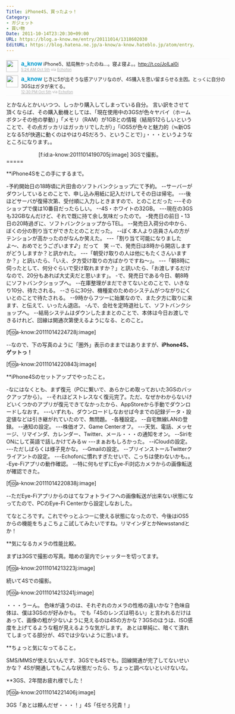 ```yaml
---
Title: iPhone4S、買ったよっ！
Category:
- ガジェット
- 買い物
Date: 2011-10-14T23:20:30+09:00
URL: https://blog.a-know.me/entry/20111014/1318602030
EditURL: https://blog.hatena.ne.jp/a-know/a-know.hateblo.jp/atom/entry/12921228815727979423
---
```


<div align=center>
<ol id="div_table_01" class="matome row2" style="width:600px;text-align:left;border-bottom:1px solid #f5f5f5;list-style-type: none; padding-left: 0px;">
<li class="matome-tweet" style="border-top:1px solid #f5f5f5;min-height:34px;padding:3px 0px;clear:both;">
<div class="matome-icon" style="float:left;margin-right:8px;">
<a href="http://twitter.com/a_know"><img src="//usericons.relucks.org/twitter/a_know" height="32" width="32" style="vertical-align:text-top;border-style:none;"></a>
</div>
<span class="matome-status-body" style="display:block;width:560px;overflow:hidden;margin-left:40px;">
<div class="matome-status-content" style="font-size:0.9em;"><div class="entry-content">
<strong><a href="http://twitter.com/a_know" class="screen-name" style="font-size:1.2em;color:#0099cc;text-decoration: none;">a_know</a></strong> iPhone5、結局無かったのね…。寝よ寝よ。。<a href="http://t.co/JoILaI0i" target="_blank">http://t.co/JoILaI0i</a>
</div></div>
<div class="matome-status-data" style="font-size:x-small;">
<div class="matome-published timestamp" style="line-height:120%;">
<a class="matome-entry-date" href="http://twitter.com/a_know/status/121319847668879360" style="color:#a9a9a9;">5:24 AM Oct 5th</a> <span class="matome-source" style="color:#a9a9a9;">via <a href="http://www.echofon.com/" style="color:#a9a9a9;" rel="nofollow">Echofon</a></span>
</div></div></span></li>
<li class="matome-tweet" style="border-top:1px solid #f5f5f5;min-height:34px;padding:3px 0px;clear:both;">
<div class="matome-icon" style="float:left;margin-right:8px;">
<a href="http://twitter.com/a_know"><img src="//usericons.relucks.org/twitter/a_know" height="32" width="32" style="vertical-align:text-top;border-style:none;"></a>
</div>
<span class="matome-status-body" style="display:block;width:560px;overflow:hidden;margin-left:40px;">
<div class="matome-status-content" style="font-size:0.9em;"><div class="entry-content">
<strong><a href="http://twitter.com/a_know" class="screen-name" style="font-size:1.2em;color:#0099cc;text-decoration: none;">a_know</a></strong> じきに5が出そうな感アリアリなのが、4S購入を思い留まらせる主因。とっくに自分の3GSはガタが来てる。
</div></div>
<div class="matome-status-data" style="font-size:x-small;">
<div class="matome-published timestamp" style="line-height:120%;">
<a class="matome-entry-date" href="http://twitter.com/a_know/status/121427088761819136" style="color:#a9a9a9;">12:30 PM Oct 5th</a> <span class="matome-source" style="color:#a9a9a9;">via <a href="http://www.echofon.com/" style="color:#a9a9a9;" rel="nofollow">Echofon</a></span>
</div></div></span></li>
</ol></div>


とかなんとかいいつつ、しっかり購入してしまっている自分。
言い訳をさせて頂くならば、その購入動機としては、「現在使用中の3GSが色々ヤバイ（ホームボタンその他の挙動）」「メモリ（RAM）が1GBとの情報（結局512らしいということで、その点ガッカリはガッカリでしたが）」「iOS5が色々と魅力的（≒新OSとなる5が快適に動くのはやはり4Sだろう、ということで）」・・・というようなところになります。。


<div align=center>
[f:id:a-know:20111014190705j:image]
3GSで撮影。
</div>
=====

**iPhone4Sをこの手にするまで。

-予約開始日の18時頃に片田舎のソフトバンクショップにて予約。
--サーバーがダウンしているとのことで、申し込み用紙に記入だけしてその日は帰宅。
---後ほどサーバが復帰次第、受付順に入力しときますので、とのことだった
---そのショップで僕は10番目だったらしい。
--4S・ホワイトの32GB。
---現在の3GSも32GBなんだけど、それで既に持て余し気味だったので。
-発売日の前日・13日の20時過ぎに、ソフトバンクショップからTEL。
--発売日入荷分の中から、ぼくの分の割り当てができたとのことだった。
--ぼく本人より店員さんの方がテンションが高かったのがなんか笑えた。
---「割り当て可能になりましたよ〜、おめでとうございます♪」だって　笑
--で、発売日は8時から開店しますがどうしますか？と訊かれた。
---「朝受け取りの人は他にもたくさんいますか？」と訊いたら、「いえ、夕方受け取りの方ばかりですね〜」。
---「朝8時に伺ったとして、何分ぐらいで受け取れますか？」と訊いたら、「お渡しするだけなので、20分もあれば大丈夫だと思います」。
-で、発売日である今日、朝8時にソフトバンクショップへ。
--在庫整理がまだできてないとのことで、いきなり10分、待たされる。
--さらに30分、機種変のためのシステムがつながりにくいとのことで待たされる。
--9時からフツーに始業なので、また夕方に取りに来ます、と伝えて、いったん退店。
-んで、会社を定時退社して、ソフトバンクショップへ。
--結局システムはダウンしたままとのことで、本体は今日お渡しできるけれど、回線は開通次第使えるようになる、とのこと。


[f:id:a-know:20111014224728j:image]


--なので、下の写真のように「圏外」表示のままではありますが、<span class="deco" style="font-weight:bold;">iPhone4S、ゲットっ！</span>


[f:id:a-know:20111014220843j:image]



**iPhone4Sのセットアップでやったこと。

-なにはなくとも、まず復元（PCに繋いで、あらかじめ取っておいた3GSのバックアップから）。
--それほどストレスなく復元完了。ただ、なぜかわからないけどいくつかのアプリが復元できてなかったから、AppStoreから手動でダウンロードしなおす。
---いずれも、ダウンロードしなおせば今までの記録データ・設定値などは引き継がれていたので、無問題。
-各種設定。
--自宅無線LANの登録。
--通知の設定。
---株価オフ、Game Centerオフ。
---天気、電話、メッセージ、リマインダ、カレンダー、Twitter、メール・・・の通知をオン。
--SiriをONにして英語で話しかけてみるｗ
---まぁおもしろかった。
--iCloudの設定。
---ただしばらくは様子見かな。
--Gmailの設定。
--プリインストールTwitterクライアントの設定。
---Echofonに慣れすぎたせいで、こっちは使わないかも。。
-Eye-Fiアプリの動作確認。
--特に何もせずにEye-Fi対応カメラからの画像転送が確認できた。


[f:id:a-know:20111014220838j:image]


--ただEye-Fiアプリからのはてなフォトライフへの画像転送が出来ない状態になってたので、PCのEye-Fi Centerから設定しなおした。


てなところです。これでやっとふつーに使える状態になったので、今後はiOS5からの機能をちょこちょこ試してみたいですね。リマインダとかNewsstandとか！



**気になるカメラの性能比較。

まずは3GSで撮影の写真。暗めの室内でシャッターを切ってます。


[f:id:a-know:20111014213223j:image]


続いて4Sでの撮影。


[f:id:a-know:20111014213241j:image]


・・・うーん。
色味が違うのは、それぞれのカメラの性格の違いかな？色味自体は、僕は3GSのが好みかも。
でも「4Sのレンズは明るい」と言われるだけはあって、画像の粗が少ないように見えるのは4Sの方かな？3GSのほうは、ISO感度を上げてるような粗が見えるような気がします。
あとは単純に、暗くて潰れてしまってる部分が、4Sでは少ないように思います。



**ちょっと気になってること。

SMS/MMSが使えないんです、3GSでも4Sでも。回線開通が完了してないせいかな？
4Sが開通してもこんな状態だったら、ちょっと調べないといけないな。



**3GS、2年間お疲れ様でした！

[f:id:a-know:20111014221406j:image]


3GS「あとは頼んだぜ・・・！」4S「任せろ兄貴！」

